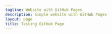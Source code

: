 ```yaml
---
tagline: Website with GitHub Pages
description: Simple website with GitHub Pages
layout: page
title: Testing Github Page
---
```

